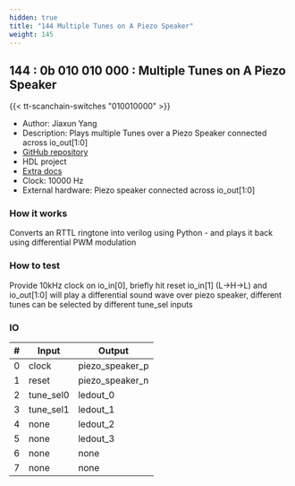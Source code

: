 ```yaml
---
hidden: true
title: "144 Multiple Tunes on A Piezo Speaker"
weight: 145
---
```


## 144 : 0b 010 010 000 : Multiple Tunes on A Piezo Speaker

{{< tt-scanchain-switches "010010000" >}}

* Author: Jiaxun Yang
* Description: Plays multiple Tunes over a Piezo Speaker connected across io_out[1:0]
* [GitHub repository](https://github.com/FlyGoat/tt02-play-tune-flygoat)
* HDL project
* [Extra docs](https://github.com/flygoat/tt02-play-tune-fg#readme)
* Clock: 10000 Hz
* External hardware: Piezo speaker connected across io_out[1:0]



### How it works

Converts an RTTL ringtone into verilog using Python - and plays it back using differential PWM modulation

### How to test

Provide 10kHz clock on io_in[0], briefly hit reset io_in[1] (L->H->L) and io_out[1:0] will play a differential sound wave over piezo speaker, different tunes can be selected by different tune_sel inputs

### IO

| # | Input        | Output       |
|---|--------------|--------------|
| 0 | clock  | piezo_speaker_p |
| 1 | reset  | piezo_speaker_n |
| 2 | tune_sel0  | ledout_0 |
| 3 | tune_sel1  | ledout_1 |
| 4 | none  | ledout_2 |
| 5 | none  | ledout_3 |
| 6 | none  | none |
| 7 | none  | none |
